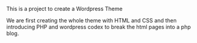 This is a project to create a Wordpress Theme 

We are first creating the whole theme with HTML and CSS and then introducing PHP and wordpress codex to break the html pages into a php blog.

